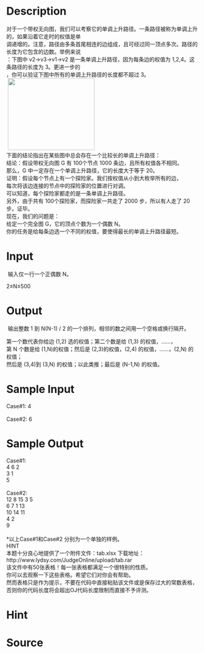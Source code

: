 
# Description

<div class="content"><div>对于一个带权无向图，我们可以考察它的单调上升路径。一条路径被称为单调上升的，如果沿着它走时的权值是单</div>
<div>调递增的。注意，路径由多条首尾相连的边组成，且可经过同一顶点多次。路径的长度为它包含的边数。举例来说</div>
<div>：下图中 v2→v3→v1→v2 是一条单调上升路径，因为每条边的权值为 1,2,4。这条路径的长度为 3。更进一步的</div>
<div>，你可以验证下图中所有的单调上升路径的长度都不超过 3。</div>
<div> <img src="/source/bzoj/5025/img/aHR0cHM6Ly9seWRzeS5jb20vSnVkZ2VPbmxpbmUvdXBsb2FkLzIwMTcwOS8xMS5wbmc=.png" width="228" height="189" alt=""/></div>
<div>下面的结论指出在某些图中总会存在一个比较长的单调上升路径：</div>
<div>结论：假设带权无向图 G 有 100个节点 1000 条边，且所有权值各不相同。</div>
<div>那么，G 中一定存在一个单调上升路径，它的长度大于等于 20。</div>
<div>证明：假设每个节点上有一个探险家。我们按权值从小到大枚举所有的边，</div>
<div>每次将该边连接的节点中的探险家的位置进行对调。</div>
<div>可以知道，每个探险家都走的是一条单调上升路径。</div>
<div>另外，由于共有 100个探险家，而探险家一共走了 2000 步，所以有人走了 20 步。证毕。</div>
<div>现在，我们的问题是：</div>
<div>给定一个完全图 G，它的顶点个数为一个偶数 N。</div>
<div>你的任务是给每条边选一个不同的权值，要使得最长的单调上升路径最短。</div>
<p></p>
<p></p></div>

# Input

<div class="content"><p> 输入仅一行一个正偶数 N。</p>
<div>2≤N≤500</div></div>

# Output

<div class="content"><p> 输出整数 1 到 N(N-1) / 2 的一个排列，相邻的数之间用一个空格或换行隔开。</p>
<div>第一个数代表你给边 (1,2) 选的权值；第二个数是给 (1,3) 的权值，……，</div>
<div>第 N 个数是给 (1,N)的权值；然后是 (2,3)的权值，(2,4) 的权值，……，(2,N) 的权值；</div>
<div>然后是 (3,4)到 (3,N) 的权值；以此类推；最后是 (N-1,N) 的权值。</div></div>

# Sample Input

<div class="content"><span class="sampledata">Case#1: 4 <br/>
<br/>
Case#2: 6</span></div>

# Sample Output

<div class="content"><span class="sampledata">Case#1: <br/>
4 6 2<br/>
3 1<br/>
5<br/>
<br/>
Case#2: <br/>
12 8 15 3 5<br/>
6 7 1 13<br/>
10 14 11<br/>
4 2<br/>
9<br/>
<br/>
*以上Case#1和Case#2 分别为一个单独的样例。<br/>
HINT<br/>
本题十分良心地提供了一个附件文件：tab.xlsx 下载地址：http://www.lydsy.com/JudgeOnline/upload/tab.rar<br/>
该文件中有50张表格！每一张表格都满足一个很特别的性质。<br/>
你可以去观察一下这些表格。希望它们对你会有帮助。<br/>
然而表格只是作为提示，不要在代码中直接粘贴该文件或是保存过大的常数表格，否则你的代码长度将会超出OJ代码长度限制而直接不予评测。<br/>
</span></div>

# Hint

<div class="content"><p></p></div>

# Source

<div class="content"><p><a href="problemset.php?search="></a></p></div>

